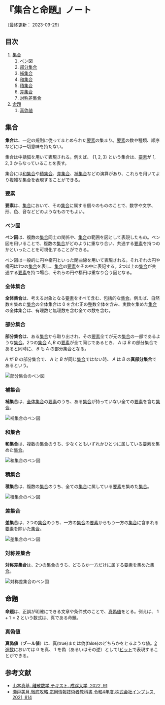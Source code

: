 # 『集合と命題』ノート

（最終更新： 2023-09-29）


## 目次

1. [集合](#集合)
	1. [ベン図](#ベン図)
	1. [部分集合](#部分集合)
	1. [補集合](#補集合)
	1. [和集合](#和集合)
	1. [積集合](#積集合)
	1. [差集合](#差集合)
	1. [対称差集合](#対称差集合)
1. [命題](#命題)
	1. [真偽値](#真偽値)


## 集合

**集合**は、一定の規則に従ってまとめられた[要素](#要素)の集まり。[要素](#要素)の数や種類、順序などには一切意味を持たない。

集合は中括弧を用いて表現される。例えば、 $\lbrace 1, 2, 3 \rbrace$ という集合は、[要素](#要素)が $1, 2, 3$ からなっていることを表す。

集合には[和集合](#和集合)や[積集合](#積集合)、[差集合](#差集合)、[補集合](#補集合)などの演算があり、これらを用いてより複雑な集合を表現することができる。

### 要素

**要素**は、[集合](#集合)において、その[集合](#集合)に属する個々のもののことで、数字や文字、形、色、音などどのようなものでもよい。

### ベン図

**ベン図**は、複数の[集合](#集合)同士の関係や、[集合](#集合)の範囲を図として表現したもの。ベン図を用いることで、複数の[集合](#集合)がどのように重なり合い、共通する[要素](#要素)を持つのかといったことを可視化することができる。

ベン図は一般的に円や楕円といった閉曲線を用いて表現される。それぞれの円や楕円は1つの[集合](#集合)を表し、[集合](#集合)の[要素](#要素)をその中に表記する。2つ以上の[集合](#集合)が共通する[要素](#要素)を持つ場合、それらの円や楕円は重なり合う図となる。

### 全体集合

**全体集合**は、考える対象となる[要素](#要素)をすべて含む、包括的な[集合](#集合)。例えば、自然数を集めた[集合](#集合)の全体集合は $0$ を含む正の整数全体を含み、実数を集めた[集合](#集合)の全体集合は、有理数と無理数を含む全ての数を含む。

### 部分集合

**部分集合**は、ある[集合](#集合)から取り出され、その[要素](#要素)全てが元の[集合](#集合)の一部であるような[集合](#集合)。2つの[集合](#集合) $A, B$ の[要素](#集合)が全て同じであるとき、 $A$ は $B$ の部分集合であると同時に、 $B$ も $A$ の部分集合となる。

$A$ が $B$ の部分集合で、 $A$ と $B$ が同じ[集合](#集合)ではない時、 $A$ は $B$ の**真部分集合**であるという。

![部分集合のベン図](../assets/images/subset.png)

### 補集合

**補集合**は、[全体集合](#全体集合)の[要素](#要素)のうち、ある[集合](#集合)が持っていない全ての[要素](#要素)を含む[集合](#集合)。

![補集合のベン図](../assets/images/complementary_set.png)

### 和集合

**和集合**は、複数の[集合](#集合)のうち、少なくともいずれかひとつに属している[要素](#要素)を集めた[集合](#集合)。

![和集合のベン図](../assets/images/union.png)

### 積集合

**積集合**は、複数の[集合](#集合)のうち、全ての[集合](#集合)に属している[要素](#要素)を集めた[集合](#集合)。

![積集合のベン図](../assets/images/intersection.png)

### 差集合

**差集合**は、2つの[集合](#集合)のうち、一方の[集合](#集合)の[要素](#要素)からもう一方の[集合](#集合)に含まれる[要素](#要素)を除いた[集合](#集合)。

![差集合のベン図](../assets/images/difference_set.png)

### 対称差集合

**対称差集合**は、2つの[集合](#集合)のうち、どちらか一方だけに属する[要素](#要素)を集めた[集合](#集合)。

![対称差集合のベン図](../assets/images/symmetric_difference_set.png)


## 命題

**命題**は、正誤が明確にできる文章や条件式のことで、[真偽値](#真偽値)をとる。例えば、 $1 + 1 = 2$ という数式は、真である命題。

### 真偽値

**真偽値**（**ブール値**）は、真(true)または偽(false)のどちらかをとるような値。[2進数](./radix.md#2進数)においては $0$ を真、 $1$ を偽（あるいはその逆）として1[ビット](../../../_/chapters/computer_and_number.md#ビット)で表現することができる。


## 参考文献

- [山本真基. 離散数学 テキスト. 成蹊大学, 2022, 91](https://www.ci.seikei.ac.jp/yamamoto/lecture/dm/text.pdf)
- [瀬戸美月.徹底攻略 応用情報技術者教科書 令和4年度.株式会社インプレス, 2021, 814](https://book.impress.co.jp/books/1121101057)
